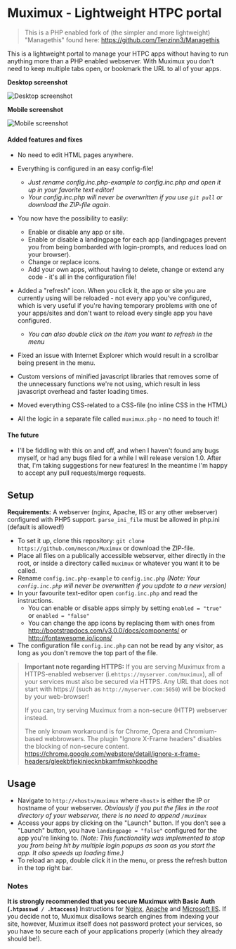 # Muximux - Lightweight HTPC portal

>This is a PHP enabled fork of (the simpler and more lightweight) "Managethis" found here:
> https://github.com/Tenzinn3/Managethis

This is a lightweight portal to manage your HTPC apps without having to run anything more than a PHP enabled webserver.
With Muximux you don't need to keep multiple tabs open, or bookmark the URL to all of your apps.

**Desktop screenshot**

![Desktop screenshot](http://i.imgur.com/VguPTzR.jpg)

**Mobile screenshot**

![Mobile screenshot](https://i.imgur.com/a4N3TLx.jpg)

#### Added features and fixes
* No need to edit HTML pages anywhere.
* Everything is configured in an easy config-file!
  * *Just rename config.inc.php-example to config.inc.php and open it up in your favorite text editor!*
  * *Your config.inc.php will never be overwritten if you use ``git pull`` or download the ZIP-file again.*

* You now have the possibility to easily:
  * Enable or disable any app or site.
  * Enable or disable a landingpage for each app (landingpages prevent you from being bombarded with login-prompts, and reduces load on your browser).
  * Change or replace icons.
  * Add your own apps, without having to delete, change or extend any code - it's all in the configuration file!

* Added a "refresh" icon. When you click it, the app or site you are currently using will be reloaded - not every app you've configured, which is very useful if you're having temporary problems with one of your apps/sites and don't want to reload every single app you have configured.
  * *You can also double click on the item you want to refresh in the menu*

* Fixed an issue with Internet Explorer which would result in a scrollbar being present in the menu.
* Custom versions of minified javascript libraries that removes some of the unnecessary functions we're not using, which result in less javascript overhead and faster loading times.

* Moved everything CSS-related to a CSS-file (no inline CSS in the HTML)

* All the logic in a separate file called ``muximux.php`` - no need to touch it!

#### The future
* I'll be fiddling with this on and off, and when I haven't found any bugs myself, or had any bugs filed for a while I will release version 1.0. After that, I'm taking suggestions for new features! In the meantime I'm happy to accept any pull requests/merge requests.



## Setup
**Requirements:** A webserver (nginx, Apache, IIS or any other webserver) configured with PHP5 support.
`` parse_ini_file `` must be allowed in php.ini (default is allowed!)
- To set it up, clone this repository:
`` git clone https://github.com/mescon/Muximux `` or download the ZIP-file.
- Place all files on a publically accessible webserver, either directly in the root, or inside a directory called ``muximux`` or whatever you want it to be called.
- Rename ``config.inc.php-example`` to ``config.inc.php`` *(Note: Your ``config.inc.php`` will never be overwritten if you update to a new version)*
- In your favourite text-editor open ``config.inc.php`` and read the instructions.
  - You can enable or disable apps simply by setting ``enabled = "true"`` or ``enabled = "false"``
  - You can change the app icons by replacing them with ones from http://bootstrapdocs.com/v3.0.0/docs/components/ or http://fontawesome.io/icons/
- The configuration file ``config.inc.php`` can not be read by any visitor, as long as you don't remove the top part of the file.

 > **Important note regarding HTTPS:**
 > If you are serving Muximux from a HTTPS-enabled webserver (i.e``https://myserver.com/muximux``), all of your services must also be secured via HTTPS.
 > Any URL that does not start with https:// (such as ``http://myserver.com:5050``) will be blocked by your web-browser!
 >
 > If you can, try serving Muximux from a non-secure (HTTP) webserver instead.
 >
 > The only known workaround is for Chrome, Opera and Chromium-based webbrowsers.
 > The plugin "Ignore X-Frame headers" disables the blocking of non-secure content.
 > https://chrome.google.com/webstore/detail/ignore-x-frame-headers/gleekbfjekiniecknbkamfmkohkpodhe

## Usage
- Navigate to ``http://<host>/muximux`` where ``<host>`` is either the IP or hostname of your webserver. *Obviously if you put the files in the root directory of your webserver, there is no need to append ``/muximux``*
- Access your apps by clicking on the "Launch" button. If you don't see a "Launch" button, you have ``landingpage = "false"`` configured for the app you're linking to. *(Note: This functionality was implemented to stop you from being hit by multiple login popups as soon as you start the app. It also speeds up loading time.)*
- To reload an app, double click it in the menu, or press the refresh button in the top right bar.

### Notes
**It is strongly recommended that you secure Muximux with Basic Auth (``.htpasswd / .htaccess``)**
Instructions for [Nginx](https://www.digitalocean.com/community/tutorials/how-to-set-up-password-authentication-with-nginx-on-ubuntu-14-04), [Apache](https://www.digitalocean.com/community/tutorials/how-to-set-up-password-authentication-with-apache-on-ubuntu-14-04) and [Microsoft IIS](http://serverfault.com/a/272292).
If you decide not to, Muximux disallows search engines from indexing your site, however, Muximux itself does not password protect your services, so you have to secure each of your applications properly (which they already should be!).
